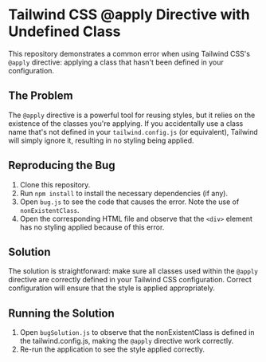 # Tailwind CSS @apply Directive with Undefined Class

This repository demonstrates a common error when using Tailwind CSS's `@apply` directive: applying a class that hasn't been defined in your configuration.

## The Problem

The `@apply` directive is a powerful tool for reusing styles, but it relies on the existence of the classes you're applying.  If you accidentally use a class name that's not defined in your `tailwind.config.js` (or equivalent), Tailwind will simply ignore it, resulting in no styling being applied.

## Reproducing the Bug

1. Clone this repository.
2. Run `npm install` to install the necessary dependencies (if any).
3. Open `bug.js` to see the code that causes the error.  Note the use of `nonExistentClass`. 
4. Open the corresponding HTML file and observe that the `<div>` element has no styling applied because of this error. 

## Solution

The solution is straightforward: make sure all classes used within the `@apply` directive are correctly defined in your Tailwind CSS configuration.  Correct configuration will ensure that the style is applied appropriately.

## Running the Solution
1. Open `bugSolution.js` to observe that the nonExistentClass is defined in the tailwind.config.js, making the `@apply` directive work correctly.
2. Re-run the application to see the style applied correctly.
